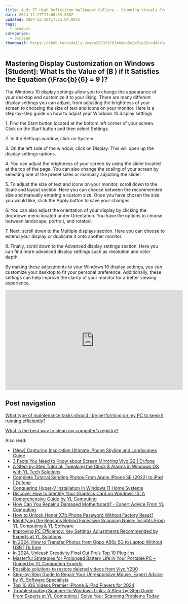 ```yaml
---
title: Audi TT High Definition Wallpaper Gallery - Stunning Visuals From YL Computing
date: 2024-12-27T17:08:39.086Z
updated: 2024-12-29T17:55:04.007Z
tags:
  - product
categories:
  - pcclean
thumbnail: https://thmb.techidaily.com/e20731976346abc5e9e51e32ccd4741e92a00f139a0758d467d321b1a71642cd.jpg
---
```


## Mastering Display Customization on Windows [Student]: What Is the Value of \(B \) if It Satisfies the Equation \(\Frac{b}{6} = 9 \)?

The Windows 10 display settings allow you to change the appearance of your desktop and customize it to your liking. There are many different display settings you can adjust, from adjusting the brightness of your screen to choosing the size of text and icons on your monitor. Here is a step-by-step guide on how to adjust your Windows 10 display settings. 

1\. Find the Start button located at the bottom left corner of your screen. Click on the Start button and then select Settings.

2\. In the Settings window, click on System.

3\. On the left side of the window, click on Display. This will open up the display settings options. 

4\. You can adjust the brightness of your screen by using the slider located at the top of the page. You can also change the scaling of your screen by selecting one of the preset sizes or manually adjusting the slider.

5\. To adjust the size of text and icons on your monitor, scroll down to the Scale and layout section. Here you can choose between the recommended size and manually entering a custom size. Once you have chosen the size you would like, click the Apply button to save your changes.

6\. You can also adjust the orientation of your display by clicking the dropdown menu located under Orientation. You have the options to choose between landscape, portrait, and rotated.

7\. Next, scroll down to the Multiple displays section. Here you can choose to extend your display or duplicate it onto another monitor.

8\. Finally, scroll down to the Advanced display settings section. Here you can find more advanced display settings such as resolution and color depth. 

By making these adjustments to your Windows 10 display settings, you can customize your desktop to fit your personal preference. Additionally, these settings can help improve the clarity of your monitor for a better viewing experience.

<!-- affiliate ads begin -->
<iframe width="560" height="315" src="https://www.youtube.com/embed/aIx71tPaWKg?si=lG5OiUe-M6eBJf5b" title="YouTube video player" frameborder="0" allow="accelerometer; autoplay; clipboard-write; encrypted-media; gyroscope; picture-in-picture; web-share" referrerpolicy="strict-origin-when-cross-origin" allowfullscreen></iframe>
<!-- affiliate ads end -->

## Post navigation

[What type of maintenance tasks should I be performing on my PC to keep it running efficiently?](https://tools.techidaily.com/pcclean/products/)

[What is the best way to clean my computer’s registry?](https://tools.techidaily.com/pcclean/products/)

<ins class="adsbygoogle"
     style="display:block"
     data-ad-format="autorelaxed"
     data-ad-client="ca-pub-7571918770474297"
     data-ad-slot="1223367746"></ins>

<ins class="adsbygoogle"
     style="display:block"
     data-ad-client="ca-pub-7571918770474297"
     data-ad-slot="8358498916"
     data-ad-format="auto"
     data-full-width-responsive="true"></ins>

<span class="atpl-alsoreadstyle">Also read:</span>
<div><ul>
<li><a href="https://extra-information.techidaily.com/new-capturing-inspiration-ultimate-iphone-skyline-and-landscapes-guide/"><u>[New] Capturing Inspiration Ultimate iPhone Skyline and Landscapes Guide</u></a></li>
<li><a href="https://screen-mirror.techidaily.com/3-facts-you-need-to-know-about-screen-mirroring-vivo-g2-drfone-by-drfone-android/"><u>3 Facts You Need to Know about Screen Mirroring Vivo G2 | Dr.fone</u></a></li>
<li><a href="https://win-cloud.techidaily.com/a-step-by-step-tutorial-tweaking-the-clock-and-alarms-in-windows-os-with-yl-tech-solutions/"><u>A Step-by-Step Tutorial: Tweaking the Clock & Alarms in Windows OS with YL Tech Solutions</u></a></li>
<li><a href="https://iphone-transfer.techidaily.com/complete-tutorial-sending-photos-from-apple-iphone-se-2022-to-ipad-drfone-by-drfone-transfer-from-ios/"><u>Complete Tutorial Sending Photos From Apple iPhone SE (2022) to iPad | Dr.fone</u></a></li>
<li><a href="https://win11-tips.techidaily.com/conquering-hyper-v-installation-in-windows-11-home-systems/"><u>Conquering Hyper-V Installation in Windows 11 Home Systems</u></a></li>
<li><a href="https://win-cloud.techidaily.com/discover-how-to-identify-your-graphics-card-on-windows-10-a-comprehensive-guide-by-yl-computing/"><u>Discover How to Identify Your Graphics Card on Windows 10: A Comprehensive Guide by YL Computing</u></a></li>
<li><a href="https://win-cloud.techidaily.com/how-can-you-repair-a-damaged-motherboard-expert-advice-from-yl-computing/"><u>How Can You Repair a Damaged Motherboard? - Expert Advice From YL Computing</u></a></li>
<li><a href="https://unlock-android.techidaily.com/how-to-unlock-honor-x7b-phone-password-without-factory-reset-by-drfone-android/"><u>How to Unlock Honor X7b Phone Password Without Factory Reset?</u></a></li>
<li><a href="https://win-cloud.techidaily.com/identifying-the-reasons-behind-excessive-scanning-noise-insights-from-yl-computing-and-yl-software/"><u>Identifying the Reasons Behind Excessive Scanning Noise: Insights From YL Computing & YL Software</u></a></li>
<li><a href="https://win-cloud.techidaily.com/improving-pc-efficiency-key-settings-adjustments-recommended-by-experts-at-yl-solutions/"><u>Improving PC Efficiency: Key Settings Adjustments Recommended by Experts at YL Solutions</u></a></li>
<li><a href="https://android-transfer.techidaily.com/in-2024-how-to-transfer-photos-from-oppo-a56s-5g-to-laptop-without-usb-drfone-by-drfone-transfer-from-android-transfer-from-android/"><u>In 2024, How to Transfer Photos from Oppo A56s 5G to Laptop Without USB | Dr.fone</u></a></li>
<li><a href="https://some-approaches.techidaily.com/in-2024-unleash-creativity-final-cut-pros-top-10-plug-ins/"><u>In 2024, Unleash Creativity Final Cut Pro’s Top 10 Plug-Ins</u></a></li>
<li><a href="https://win-cloud.techidaily.com/masterful-strategies-for-prolonged-battery-life-in-your-portable-pc-guided-by-yl-computing-experts/"><u>Masterful Strategies for Prolonged Battery Life in Your Portable PC – Guided by YL Computing Experts</u></a></li>
<li><a href="https://review-topics.techidaily.com/possible-solutions-to-restore-deleted-videos-from-vivo-y200-by-fonelab-android-recover-video/"><u>Possible solutions to restore deleted videos from Vivo Y200</u></a></li>
<li><a href="https://win-cloud.techidaily.com/step-by-step-guide-to-repair-your-unresponsive-mouse-expert-advice-by-yl-software-specialists/"><u>Step-by-Step Guide to Repair Your Unresponsive Mouse, Expert Advice by YL Software Specialists</u></a></li>
<li><a href="https://fox-cloud.techidaily.com/top-10-ios-videos-premier-iphone-and-ipad-players-for-2024/"><u>Top 10 iOS Videos Premier iPhone & iPad Players for 2024</u></a></li>
<li><a href="https://win-cloud.techidaily.com/troubleshooting-scanner-to-windows-links-a-step-by-step-guide-from-experts-at-yl-computing-solve-your-scanning-problems-today/"><u>Troubleshooting Scanner-to-Windows Links: A Step-by-Step Guide From Experts at YL Computing | Solve Your Scanning Problems Today</u></a></li>
</ul></div>

